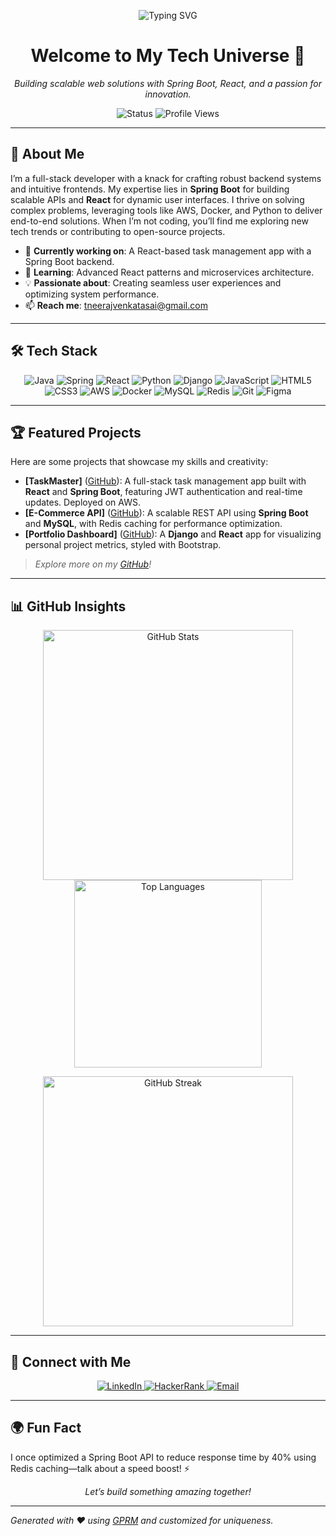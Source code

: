 <p align="center">
  <img src="https://readme-typing-svg.herokuapp.com?font=Fira+Code&size=24&pause=1000&color=0E75B6&center=true&vCenter=true&width=435&lines=Neeraj+Venkata+Sai+Tiruveedhi;Full-Stack+Developer+%7C+Tech+Enthusiast" alt="Typing SVG" />
</p>

<h1 align="center">Welcome to My Tech Universe 🚀</h1>
<p align="center">
  <em>Building scalable web solutions with Spring Boot, React, and a passion for innovation.</em>
</p>

<p align="center">
  <img src="https://img.shields.io/badge/Status-Open%20to%20Opportunities-green?style=flat-square" alt="Status" />
  <img src="https://komarev.com/ghpvc/?username=neerajsait&label=Profile%20Views&color=0e75b6&style=flat-square" alt="Profile Views" />
</p>

---

## 🌟 About Me
I’m a full-stack developer with a knack for crafting robust backend systems and intuitive frontends. My expertise lies in **Spring Boot** for building scalable APIs and **React** for dynamic user interfaces. I thrive on solving complex problems, leveraging tools like AWS, Docker, and Python to deliver end-to-end solutions. When I’m not coding, you’ll find me exploring new tech trends or contributing to open-source projects.

- 🔭 **Currently working on**: A React-based task management app with a Spring Boot backend.
- 🌱 **Learning**: Advanced React patterns and microservices architecture.
- 💡 **Passionate about**: Creating seamless user experiences and optimizing system performance.
- 📫 **Reach me**: [tneerajvenkatasai@gmail.com](mailto:tneerajvenkatasai@gmail.com)

---

## 🛠️ Tech Stack
<p align="center">
  <img src="https://img.shields.io/badge/Java-%23ED8B00.svg?style=flat-square&logo=openjdk&logoColor=white" alt="Java" />
  <img src="https://img.shields.io/badge/Spring-%236DB33F.svg?style=flat-square&logo=spring&logoColor=white" alt="Spring" />
  <img src="https://img.shields.io/badge/React-%2361DAFB.svg?style=flat-square&logo=react&logoColor=black" alt="React" />
  <img src="https://img.shields.io/badge/Python-3670A0?style=flat-square&logo=python&logoColor=ffdd54" alt="Python" />
  <img src="https://img.shields.io/badge/Django-%23092E20.svg?style=flat-square&logo=django&logoColor=white" alt="Django" />
  <img src="https://img.shields.io/badge/JavaScript-%23F7DF1E.svg?style=flat-square&logo=javascript&logoColor=black" alt="JavaScript" />
  <img src="https://img.shields.io/badge/HTML5-%23E34F26.svg?style=flat-square&logo=html5&logoColor=white" alt="HTML5" />
  <img src="https://img.shields.io/badge/CSS3-%231572B6.svg?style=flat-square&logo=css3&logoColor=white" alt="CSS3" />
  <img src="https://img.shields.io/badge/AWS-%23FF9900.svg?style=flat-square&logo=amazon-aws&logoColor=white" alt="AWS" />
  <img src="https://img.shields.io/badge/Docker-%232496ED.svg?style=flat-square&logo=docker&logoColor=white" alt="Docker" />
  <img src="https://img.shields.io/badge/MySQL-4479A1.svg?style=flat-square&logo=mysql&logoColor=white" alt="MySQL" />
  <img src="https://img.shields.io/badge/Redis-%23DD0031.svg?style=flat-square&logo=redis&logoColor=white" alt="Redis" />
  <img src="https://img.shields.io/badge/Git-%23F05033.svg?style=flat-square&logo=git&logoColor=white" alt="Git" />
  <img src="https://img.shields.io/badge/Figma-%23F24E1E.svg?style=flat-square&logo=figma&logoColor=white" alt="Figma" />
</p>

---

## 🏆 Featured Projects
Here are some projects that showcase my skills and creativity:

- **[TaskMaster]** ([GitHub](https://github.com/neerajsait/taskmaster)): A full-stack task management app built with **React** and **Spring Boot**, featuring JWT authentication and real-time updates. Deployed on AWS.
- **[E-Commerce API]** ([GitHub](https://github.com/neerajsait/ecommerce-api)): A scalable REST API using **Spring Boot** and **MySQL**, with Redis caching for performance optimization.
- **[Portfolio Dashboard]** ([GitHub](https://github.com/neerajsait/portfolio)): A **Django** and **React** app for visualizing personal project metrics, styled with Bootstrap.

> *Explore more on my [GitHub](https://github.com/neerajsait)!*

---

## 📊 GitHub Insights
<p align="center">
  <img src="https://github-readme-stats.vercel.app/api?username=neerajsait&show_icons=true&theme=dracula&hide_border=true&locale=en" alt="GitHub Stats" width="400" />
  <img src="https://github-readme-stats.vercel.app/api/top-langs?username=neerajsait&show_icons=true&theme=dracula&hide_border=true&layout=compact&locale=en" alt="Top Languages" width="300" />
</p>
<p align="center">
  <img src="https://github-readme-streak-stats.herokuapp.com/?user=neerajsait&theme=dracula&hide_border=true" alt="GitHub Streak" width="400" />
</p>

---

## 🤝 Connect with Me
<p align="center">
  <a href="https://www.linkedin.com/in/neerajsait/" target="_blank">
    <img src="https://img.shields.io/badge/LinkedIn-%230077B5.svg?style=flat-square&logo=linkedin&logoColor=white" alt="LinkedIn" />
  </a>
  <a href="https://www.hackerrank.com/profile/klu_2200030957" target="_blank">
    <img src="https://img.shields.io/badge/HackerRank-2EC866?style=flat-square&logo=hackerrank&logoColor=white" alt="HackerRank" />
  </a>
  <a href="mailto:tneerajvenkatasai@gmail.com">
    <img src="https://img.shields.io/badge/Email-D14836?style=flat-square&logo=gmail&logoColor=white" alt="Email" />
  </a>
</p>

---

## 🌍 Fun Fact
I once optimized a Spring Boot API to reduce response time by 40% using Redis caching—talk about a speed boost! ⚡️

<p align="center">
  <em>Let’s build something amazing together!</em>
</p>

---
*Generated with ❤️ using [GPRM](https://gprm.itsvg.in) and customized for uniqueness.*
